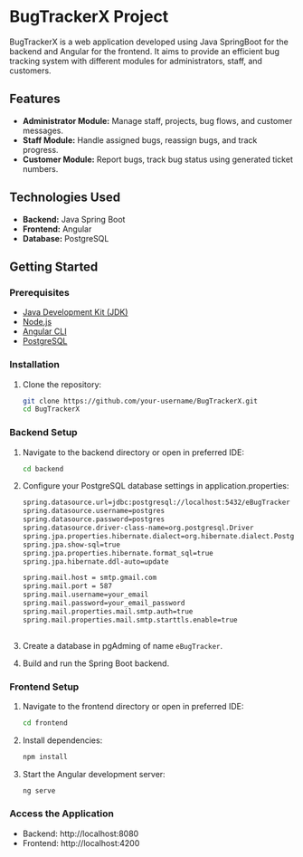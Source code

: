 # BugTrackerX Project

BugTrackerX is a web application developed using Java SpringBoot for the backend and Angular for the frontend. It aims to provide an efficient bug tracking system with different modules for administrators, staff, and customers.

## Features

- **Administrator Module:** Manage staff, projects, bug flows, and customer messages.
- **Staff Module:** Handle assigned bugs, reassign bugs, and track progress.
- **Customer Module:** Report bugs, track bug status using generated ticket numbers.

## Technologies Used

- **Backend:** Java Spring Boot
- **Frontend:** Angular
- **Database:** PostgreSQL

## Getting Started

### Prerequisites

- [Java Development Kit (JDK)](https://www.oracle.com/java/technologies/javase-downloads.html)
- [Node.js](https://nodejs.org/)
- [Angular CLI](https://cli.angular.io/)
- [PostgreSQL](https://www.postgresql.org/)

### Installation

1. Clone the repository:

   ```bash
   git clone https://github.com/your-username/BugTrackerX.git
   cd BugTrackerX


### Backend Setup

1. Navigate to the backend directory or open in preferred IDE:

   ```bash
   cd backend

2. Configure your PostgreSQL database settings in application.properties:

    ```bash
    spring.datasource.url=jdbc:postgresql://localhost:5432/eBugTracker
    spring.datasource.username=postgres
    spring.datasource.password=postgres
    spring.datasource.driver-class-name=org.postgresql.Driver
    spring.jpa.properties.hibernate.dialect=org.hibernate.dialect.PostgreSQLDialect
    spring.jpa.show-sql=true
    spring.jpa.properties.hibernate.format_sql=true
    spring.jpa.hibernate.ddl-auto=update

    spring.mail.host = smtp.gmail.com
    spring.mail.port = 587
    spring.mail.username=your_email
    spring.mail.password=your_email_password
    spring.mail.properties.mail.smtp.auth=true
    spring.mail.properties.mail.smtp.starttls.enable=true
  

3. Create a database in pgAdming of name `eBugTracker`.
4. Build and run the Spring Boot backend.


### Frontend Setup

1. Navigate to the frontend directory or open in preferred IDE:
   
   ```bash
   cd frontend
   
2. Install dependencies:

   ```bash
   npm install

3. Start the Angular development server:

   ```bash
   ng serve


### Access the Application
* Backend: http://localhost:8080
* Frontend: http://localhost:4200
